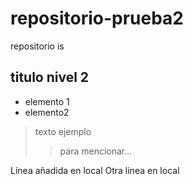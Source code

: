 # repositorio-prueba2
repositorio is
## titulo nivel 2
- elemento 1
- elemento2
> texto ejemplo
> >para mencionar...

Línea añadida en local
Otra linea en local
